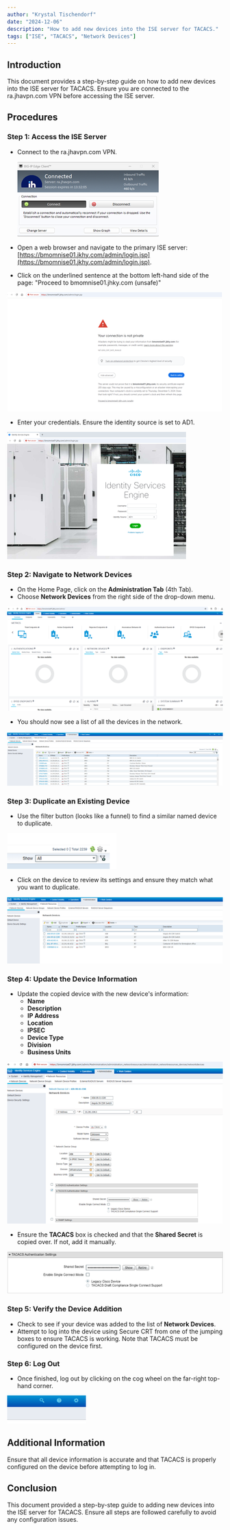 ```yaml
---
author: "Krystal Tischendorf"
date: "2024-12-06"
description: "How to add new devices into the ISE server for TACACS."
tags: ["ISE", "TACACS", "Network Devices"]
---
```


## Introduction

This document provides a step-by-step guide on how to add new devices into the ISE server for TACACS. Ensure you are connected to the ra.jhavpn.com VPN before accessing the ISE server.

## Procedures

### Step 1: Access the ISE Server

- Connect to the ra.jhavpn.com VPN.
 
   ![image](./images/ise1.png)

 - Open a web browser and navigate to the primary ISE server: [https://bmomnise01.jkhy.com/admin/login.jsp](https://bmomnise01.jkhy.com/admin/login.jsp).
 - Click on the underlined sentence at the bottom left-hand side of the page: "Proceed to bmomnise01.jhky.com (unsafe)"
 
  ![image](./images/ISE2.png)

 - Enter your credentials. Ensure the identity source is set to AD1.

 ![image](./images/ISE3.png)

### Step 2: Navigate to Network Devices
 - On the Home Page, click on the **Administration Tab** (4th Tab).
 - Choose **Network Devices** from the right side of the drop-down menu.
   
 ![image](./images/ISE4.png)
 
 - You should now see a list of all the devices in the network.

 ![image](./images/ISE5.png)

### Step 3: Duplicate an Existing Device

 - Use the filter button (looks like a funnel) to find a similar named device to duplicate.

 ![image](./images/ISE6.png)

 - Click on the device to review its settings and ensure they match what you want to duplicate.

 ![image](./images/ISE7.png)

### Step 4: Update the Device Information

- Update the copied device with the new device's information:
    - **Name**
    - **Description**
    - **IP Address**
    - **Location**
    - **IPSEC**
    - **Device Type**
    - **Division**
    - **Business Units**

 ![image](./images/ISE8.png)

 - Ensure the **TACACS** box is checked and that the **Shared Secret** is copied over. If not, add it manually.

 ![image](./images/ISE9.png)

### Step 5: Verify the Device Addition

 - Check to see if your device was added to the list of **Network Devices**.
 - Attempt to log into the device using Secure CRT from one of the jumping boxes to ensure TACACS is working. Note that TACACS must be configured on the device first.

### Step 6: Log Out

 - Once finished, log out by clicking on the cog wheel on the far-right top-hand corner.

 ![image](./images/ISE10.png)

## Additional Information

Ensure that all device information is accurate and that TACACS is properly configured on the device before attempting to log in.

## Conclusion

This document provided a step-by-step guide to adding new devices into the ISE server for TACACS. Ensure all steps are followed carefully to avoid any configuration issues.
